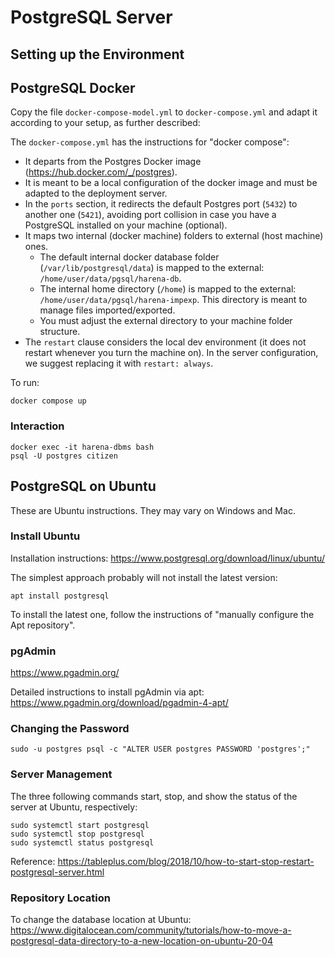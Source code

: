 # PostgreSQL Server
## Setting up the Environment

## PostgreSQL Docker

Copy the file `docker-compose-model.yml` to `docker-compose.yml` and adapt it according to your setup, as further described:

The `docker-compose.yml` has the instructions for "docker compose":

* It departs from the Postgres Docker image (https://hub.docker.com/_/postgres).
* It is meant to be a local configuration of the docker image and must be adapted to the deployment server.
* In the `ports` section, it redirects the default Postgres port (`5432`) to another one (`5421`), avoiding port collision in case you have a PostgreSQL installed on your machine (optional).
* It maps two internal (docker machine) folders to external (host machine) ones.
  * The default internal docker database folder (`/var/lib/postgresql/data`) is mapped to the external: `/home/user/data/pgsql/harena-db`.
  * The internal home directory (`/home`) is mapped to the external: `/home/user/data/pgsql/harena-impexp`. This directory is meant to manage files imported/exported.
  * You must adjust the external directory to your machine folder structure.
* The `restart` clause considers the local dev environment (it does not restart whenever you turn the machine on). In the server configuration, we suggest replacing it with `restart: always`.

To run:
~~~
docker compose up
~~~

### Interaction

~~~
docker exec -it harena-dbms bash
psql -U postgres citizen
~~~

## PostgreSQL on Ubuntu

These are Ubuntu instructions. They may vary on Windows and Mac.

### Install Ubuntu

Installation instructions:
https://www.postgresql.org/download/linux/ubuntu/

The simplest approach probably will not install the latest version:
~~~
apt install postgresql
~~~

To install the latest one, follow the instructions of "manually configure the Apt repository".

### pgAdmin
https://www.pgadmin.org/

Detailed instructions to install pgAdmin via apt:
https://www.pgadmin.org/download/pgadmin-4-apt/

### Changing the Password

~~~
sudo -u postgres psql -c "ALTER USER postgres PASSWORD 'postgres';"
~~~

### Server Management

The three following commands start, stop, and show the status of the server at Ubuntu, respectively:

~~~
sudo systemctl start postgresql
sudo systemctl stop postgresql
sudo systemctl status postgresql
~~~

Reference: https://tableplus.com/blog/2018/10/how-to-start-stop-restart-postgresql-server.html

### Repository Location

To change the database location at Ubuntu:
https://www.digitalocean.com/community/tutorials/how-to-move-a-postgresql-data-directory-to-a-new-location-on-ubuntu-20-04
